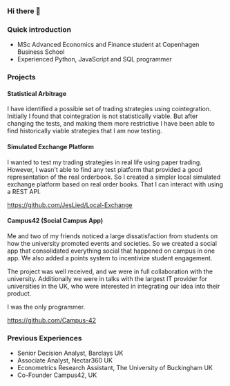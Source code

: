 ### Hi there 👋

### Quick introduction
- MSc Advanced Economics and Finance student at Copenhagen Business School
- Experienced Python, JavaScript and SQL programmer

### Projects
#### Statistical Arbitrage
I have identified a possible set of trading strategies using cointegration. Initially I found that cointegration is not statistically viable. But after changing the tests, and making them more restrictive I have been able to find historically viable strategies that I am now testing.

#### Simulated Exchange Platform
I wanted to test my trading strategies in real life using paper trading. However, I wasn't able to find any test platform that provided a good representation of the real orderbook. So I created a simpler local simulated exchange platform based on real order books. That I can interact with using a REST API.

https://github.com/JesLied/Local-Exchange

#### Campus42 (Social Campus App)
Me and two of my friends noticed a large dissatisfaction from students on how the university promoted events and societies. So we created a social app that consolidated everything social that happened on campus in one app. We also added a points system to incentivize student engagement.

The project was well received, and we were in full collaboration with the university. Additionally we were in talks with the largest IT provider for universities in the UK, who were interested in integrating our idea into their product.

I was the only programmer.

https://github.com/Campus-42

### Previous Experiences
- Senior Decision Analyst, Barclays UK
- Associate Analyst, Nectar360 UK
- Econometrics Research Assistant, The University of Buckingham UK
- Co-Founder Campus42, UK

<!--
**JesLied/jeslied** is a ✨ _special_ ✨ repository because its `README.md` (this file) appears on your GitHub profile.

Here are some ideas to get you started:

- 🔭 I’m currently working on ...
- 🌱 I’m currently learning ...
- 👯 I’m looking to collaborate on ...
- 🤔 I’m looking for help with ...
- 💬 Ask me about ...
- 📫 How to reach me: ...
- 😄 Pronouns: ...
- ⚡ Fun fact: ...
-->
